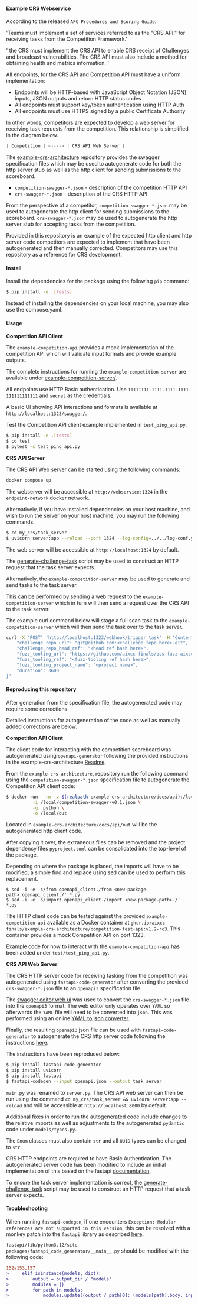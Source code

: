 #### Example CRS Webservice

According to the released `AFC Procedures and Scoring Guide`:

'Teams must implement a set of services referred to as the "CRS API." for receiving tasks from the Competition Framework.'

' the CRS must implement the CRS API to enable CRS receipt of Challenges and broadcast
vulnerabilities. The CRS API must also include a method for obtaining health and metrics information. '

All endpoints, for the CRS API and Competition API must have a uniform implementation:

- Endpoints will be HTTP-based with JavaScript Object Notation (JSON) inputs, JSON outputs
  and return HTTP status codes
- All endpoints must support key/token authentication using HTTP Auth
- All endpoints must use HTTPS signed by a public Certificate Authority

In other words, competitors are expected to develop a web server for receiving task requests from the competition. This relationship is simplified in the diagram below.

```s
| Competition | <----> | CRS API Web Server |
```

The [example-crs-architecture](https://github.com/aixcc-finals/example-crs-architecture/tree/main/docs/api) repository provides the swagger specification files which may be used to autogenerate code for both the http server stub as well as the http client for sending submissions to the scoreboard.

- `competition-swagger-*.json` - description of the competition HTTP API
- `crs-swagger-*.json` - description of the CRS HTTP API

From the perspective of a competitor, `competition-swagger-*.json` may be used to autogenerate the http client for sending submissions to the scoreboard. `crs-swagger-*.json` may be used to autogenerate the http server stub for accepting tasks from the competition.

Provided in this repository is an example of the expected http client and http server code competitors are expected to implement that have been autogenerated and then manually corrected. Competitors may use this repository as a reference for CRS development.

#### Install

Install the dependencies for the package using the following `pip` command:

```bash
$ pip install -e .[tests]
```

Instead of installing the dependencies on your local machine, you may also use the compose.yaml.

#### Usage

**Competition API Client**

The `example-competition-api` provides a mock implementation of the competition API which will validate input formats and provide example outputs.

The complete instructions for running the `example-competition-server` are available under [example-competition-server/](https://github.com/aixcc-finals/example-crs-architecture/tree/main/example-competition-server).

All endpoints use HTTP Basic authentication.  Use `11111111-1111-1111-1111-111111111111` and `secret` as the credentials.
 
A basic UI showing API interactions and formats is available at `http://localhost:1323/swagger/`.

Test the Competition API client example implemented in `test_ping_api.py`.

```bash
$ pip install -e .[tests]
$ cd test
$ pytest -s test_ping_api.py
```

**CRS API Server**

The CRS API Web server can be started using the following commands:

```bash
docker compose up
```

The webserver will be accessible at `http://webservice:1324` in the `endpoint-network` docker network.

Alternatively, if you have installed dependencies on your host machine, and wish to run the server on your host machine, you may run the following commands.

```bash
$ cd my_crs/task_server
$ uvicorn server:app --reload --port 1324 --log-config=../../log-conf.yaml --env-file=../../submission.env
```

The web server will be accessible at `http://localhost:1324` by default.

The [generate-challenge-task](https://github.com/aixcc-finals/generate-challenge-task) script may be used to construct an HTTP request that the task server expects.

Alternatively, the `example-competition-server` may be used to generate and send tasks to the task server.

This can be performed by sending a web request to the `example-competition-server` which in turn will then send a request over the CRS API to the task server.

The example curl command below will stage a full scan task to the `example-competition-server` which will then send the task over to the task server.

```bash
curl -X 'POST' 'http://localhost:1323/webhook/trigger_task' -H 'Content-Type: application/json' -d '{
    "challenge_repo_url": "git@github.com:<challenge repo here>.git",
    "challenge_repo_head_ref": "<head ref hash here>",
    "fuzz_tooling_url": "https://github.com/aixcc-finals/oss-fuzz-aixcc.git",
    "fuzz_tooling_ref": "<fuzz-tooling ref hash here>",
    "fuzz_tooling_project_name": "<project name>",
    "duration": 3600
}'
```

#### Reproducing this repository

After generation from the specification file, the autogenerated code may require some corrections.

Detailed instructions for autogeneration of the code as well as manually added corrections are below.

**Competition API Client**

The client code for interacting with the competition scoreboard was autogenerated using `openapi-generator` following the provided instructions in the example-crs-architecture [Readme](https://github.com/aixcc-finals/example-crs-architecture/blob/main/docs/api/README.md#openapi-generator).

From the `example-crs-architecture`, repository run the following command using the `competition-swagger-*.json` specification file to autogenerate the Competition API client code:

```bash
$ docker run --rm -v $(realpath example-crs-architecture/docs/api):/local openapitools/openapi-generator-cli generate \
          -i /local/competition-swagger-v0.1.json \
          -g  python \
          -o /local/out
```

Located in `example-crs-architecture/docs/api/out` will be the autogenerated http client code.

After copying it over, the extraneous files can be removed and the project dependency files `pyproject.toml` can be consolidated into the top-level of the package.

Depending on where the package is placed, the imports will have to be modified, a simple find and replace using sed can be used to perform this replacement.

```
$ sed -i -e 's/from openapi_client./from <new-package-path>.openapi_client./' *.py
$ sed -i -e 's/import openapi_client./import <new-package-path>./' *.py
```

The HTTP client code can be tested against the provided `example-competition-api` available as a Docker container at `ghcr.io/aixcc-finals/example-crs-architecture/competition-test-api:v1.2-rc3`. This container provides a mock Competition API on port 1323.

Example code for how to interact with the `example-competition-api` has been added under `test/test_ping_api.py`.

**CRS API Web Server**

The CRS HTTP server code for receiving tasking from the competition was autogenerated using `fastapi-code-generator` after converting the provided `crs-swagger-*.json` file to an `openapi3` specification file.

The [swagger editor web ui](https://editor.swagger.io/) was used to convert the `crs-swagger-*.json` file into the `openapi3` format. The web editor only operates over `YAML` so afterwards the `YAML` file will need to be converted into `json`. This was performed using an online [YAML to json converter](https://onlineyamltools.com/convert-yaml-to-json).

Finally, the resulting `openapi3` json file can be used with `fastapi-code-generator` to autogenerate the CRS http server code following the instructions [here](https://github.com/GeorgeDimi/FastAPI_OpenAPI/tree/main).

The instructions have been reproduced below:

```bash
$ pip install fastapi-code-generator
$ pip install uvicorn
$ pip install fastapi
$ fastapi-codegen --input openapi.json --output task_server
```

`main.py` was renamed to `server.py`. The CRS API web server can then be run using the command `cd my_crs/task_server && uvicorn server:app --reload` and will be accessible at `http://localhost:8000` by default.

Additional fixes in order to run the autogenerated code include changes to the relative imports as well as adjustments to the autogenerated `pydantic` code under `models/types.py`.

The `Enum` classes must also contain `str` and all `UUID` types can be changed to `str`.

CRS HTTP endpoints are required to have Basic Authentication. The autogenerated server code has been modified to include an initial implementation of this based on the fastapi [documentation](https://fastapi.tiangolo.com/advanced/security/http-basic-auth/).

To ensure the task server implementation is correct, the [generate-challenge-task](https://github.com/aixcc-finals/generate-challenge-task) script may be used to construct an HTTP request that a task server expects.

#### Troubleshooting

When running `fastapi-codegen`, if one encounters `Exception: Modular references are not supported in this version`, this can be resolved with a monkey patch into the `fastapi` library as described [here](https://github.com/koxudaxi/fastapi-code-generator/issues/226).

`fastapi/lib/python3.12/site-packages/fastapi_code_generator/__main__.py` should be modified with the following code:

```diff
152a153,157
>     elif isinstance(models, dict):
>         output = output_dir / "models"
>         modules = {}
>         for path in models:
>             modules.update({output / path[0]: (models[path].body, input_name)})
```
